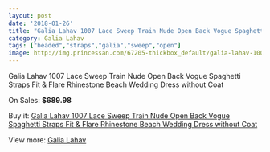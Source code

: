 ```yaml
---
layout: post
date: '2018-01-26'
title: "Galia Lahav 1007 Lace Sweep Train Nude Open Back Vogue Spaghetti Straps Fit & Flare Rhinestone Beach Wedding Dress without Coat"
category: Galia Lahav
tags: ["beaded","straps","galia","sweep","open"]
image: http://img.princessan.com/67205-thickbox_default/galia-lahav-1007-lace-sweep-train-nude-open-back-vogue-spaghetti-straps-fit-flare-rhinestone-beach-wedding-dress-without-coat.jpg
---
```

Galia Lahav 1007 Lace Sweep Train Nude Open Back Vogue Spaghetti Straps Fit & Flare Rhinestone Beach Wedding Dress without Coat

On Sales: **$689.98**
<a href="https://www.princessan.com/en/galia-lahav/29344-galia-lahav-1007-lace-sweep-train-nude-open-back-vogue-spaghetti-straps-fit-flare-rhinestone-beach-wedding-dress-without-coat.html"><amp-img layout="responsive" width="600" height="600" src="//img.princessan.com/67205-thickbox_default/galia-lahav-1007-lace-sweep-train-nude-open-back-vogue-spaghetti-straps-fit-flare-rhinestone-beach-wedding-dress-without-coat.jpg" alt="Galia Lahav 1007 Lace Sweep Train Nude Open Back Vogue Spaghetti Straps Fit & Flare Rhinestone Beach Wedding Dress without Coat 0" /></a>
<a href="https://www.princessan.com/en/galia-lahav/29344-galia-lahav-1007-lace-sweep-train-nude-open-back-vogue-spaghetti-straps-fit-flare-rhinestone-beach-wedding-dress-without-coat.html"><amp-img layout="responsive" width="600" height="600" src="//img.princessan.com/67212-thickbox_default/galia-lahav-1007-lace-sweep-train-nude-open-back-vogue-spaghetti-straps-fit-flare-rhinestone-beach-wedding-dress-without-coat.jpg" alt="Galia Lahav 1007 Lace Sweep Train Nude Open Back Vogue Spaghetti Straps Fit & Flare Rhinestone Beach Wedding Dress without Coat 1" /></a>
<a href="https://www.princessan.com/en/galia-lahav/29344-galia-lahav-1007-lace-sweep-train-nude-open-back-vogue-spaghetti-straps-fit-flare-rhinestone-beach-wedding-dress-without-coat.html"><amp-img layout="responsive" width="600" height="600" src="//img.princessan.com/67211-thickbox_default/galia-lahav-1007-lace-sweep-train-nude-open-back-vogue-spaghetti-straps-fit-flare-rhinestone-beach-wedding-dress-without-coat.jpg" alt="Galia Lahav 1007 Lace Sweep Train Nude Open Back Vogue Spaghetti Straps Fit & Flare Rhinestone Beach Wedding Dress without Coat 2" /></a>
<a href="https://www.princessan.com/en/galia-lahav/29344-galia-lahav-1007-lace-sweep-train-nude-open-back-vogue-spaghetti-straps-fit-flare-rhinestone-beach-wedding-dress-without-coat.html"><amp-img layout="responsive" width="600" height="600" src="//img.princessan.com/67210-thickbox_default/galia-lahav-1007-lace-sweep-train-nude-open-back-vogue-spaghetti-straps-fit-flare-rhinestone-beach-wedding-dress-without-coat.jpg" alt="Galia Lahav 1007 Lace Sweep Train Nude Open Back Vogue Spaghetti Straps Fit & Flare Rhinestone Beach Wedding Dress without Coat 3" /></a>
<a href="https://www.princessan.com/en/galia-lahav/29344-galia-lahav-1007-lace-sweep-train-nude-open-back-vogue-spaghetti-straps-fit-flare-rhinestone-beach-wedding-dress-without-coat.html"><amp-img layout="responsive" width="600" height="600" src="//img.princessan.com/67209-thickbox_default/galia-lahav-1007-lace-sweep-train-nude-open-back-vogue-spaghetti-straps-fit-flare-rhinestone-beach-wedding-dress-without-coat.jpg" alt="Galia Lahav 1007 Lace Sweep Train Nude Open Back Vogue Spaghetti Straps Fit & Flare Rhinestone Beach Wedding Dress without Coat 4" /></a>
<a href="https://www.princessan.com/en/galia-lahav/29344-galia-lahav-1007-lace-sweep-train-nude-open-back-vogue-spaghetti-straps-fit-flare-rhinestone-beach-wedding-dress-without-coat.html"><amp-img layout="responsive" width="600" height="600" src="//img.princessan.com/67208-thickbox_default/galia-lahav-1007-lace-sweep-train-nude-open-back-vogue-spaghetti-straps-fit-flare-rhinestone-beach-wedding-dress-without-coat.jpg" alt="Galia Lahav 1007 Lace Sweep Train Nude Open Back Vogue Spaghetti Straps Fit & Flare Rhinestone Beach Wedding Dress without Coat 5" /></a>
<a href="https://www.princessan.com/en/galia-lahav/29344-galia-lahav-1007-lace-sweep-train-nude-open-back-vogue-spaghetti-straps-fit-flare-rhinestone-beach-wedding-dress-without-coat.html"><amp-img layout="responsive" width="600" height="600" src="//img.princessan.com/67207-thickbox_default/galia-lahav-1007-lace-sweep-train-nude-open-back-vogue-spaghetti-straps-fit-flare-rhinestone-beach-wedding-dress-without-coat.jpg" alt="Galia Lahav 1007 Lace Sweep Train Nude Open Back Vogue Spaghetti Straps Fit & Flare Rhinestone Beach Wedding Dress without Coat 6" /></a>
<a href="https://www.princessan.com/en/galia-lahav/29344-galia-lahav-1007-lace-sweep-train-nude-open-back-vogue-spaghetti-straps-fit-flare-rhinestone-beach-wedding-dress-without-coat.html"><amp-img layout="responsive" width="600" height="600" src="//img.princessan.com/67206-thickbox_default/galia-lahav-1007-lace-sweep-train-nude-open-back-vogue-spaghetti-straps-fit-flare-rhinestone-beach-wedding-dress-without-coat.jpg" alt="Galia Lahav 1007 Lace Sweep Train Nude Open Back Vogue Spaghetti Straps Fit & Flare Rhinestone Beach Wedding Dress without Coat 7" /></a>

Buy it: [Galia Lahav 1007 Lace Sweep Train Nude Open Back Vogue Spaghetti Straps Fit & Flare Rhinestone Beach Wedding Dress without Coat](https://www.princessan.com/en/galia-lahav/29344-galia-lahav-1007-lace-sweep-train-nude-open-back-vogue-spaghetti-straps-fit-flare-rhinestone-beach-wedding-dress-without-coat.html "Galia Lahav 1007 Lace Sweep Train Nude Open Back Vogue Spaghetti Straps Fit & Flare Rhinestone Beach Wedding Dress without Coat")

View more: [Galia Lahav](https://www.princessan.com/en/261-galia-lahav "Galia Lahav")
